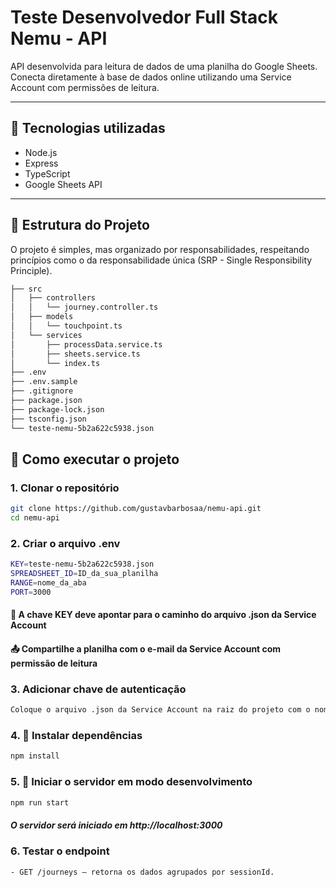 # Teste Desenvolvedor Full Stack Nemu - API

API desenvolvida para leitura de dados de uma planilha do Google Sheets.  
Conecta diretamente à base de dados online utilizando uma Service Account com permissões de leitura.

---

## 🚧 Tecnologias utilizadas

- Node.js
- Express
- TypeScript
- Google Sheets API

---

## 📁 Estrutura do Projeto

O projeto é simples, mas organizado por responsabilidades, respeitando princípios como o da responsabilidade única (SRP - Single Responsibility Principle).

```bash
├── src
│   ├── controllers
│   │   └── journey.controller.ts
│   ├── models
│   │   └── touchpoint.ts
│   └── services
│       ├── processData.service.ts
│       ├── sheets.service.ts
│       └── index.ts
├── .env
├── .env.sample
├── .gitignore
├── package.json
├── package-lock.json
├── tsconfig.json
└── teste-nemu-5b2a622c5938.json
```

## 🚀 Como executar o projeto

### 1. Clonar o repositório
```bash
git clone https://github.com/gustavbarbosaa/nemu-api.git
cd nemu-api
```
### 2. Criar o arquivo .env
```bash
KEY=teste-nemu-5b2a622c5938.json
SPREADSHEET_ID=ID_da_sua_planilha
RANGE=nome_da_aba
PORT=3000
```
#### 🧠 A chave KEY deve apontar para o caminho do arquivo .json da Service Account
#### 📤 Compartilhe a planilha com o e-mail da Service Account com permissão de leitura

### 3. Adicionar chave de autenticação
```bash
Coloque o arquivo .json da Service Account na raiz do projeto com o nome definido na variável KEY.
```
### 4. 🚀 Instalar dependências
```bash
npm install
```

### 5. 🚀 Iniciar o servidor em modo desenvolvimento
```bash
npm run start
```

##### O servidor será iniciado em http://localhost:3000

### 6. Testar o endpoint
```bash
- GET /journeys — retorna os dados agrupados por sessionId.
```
